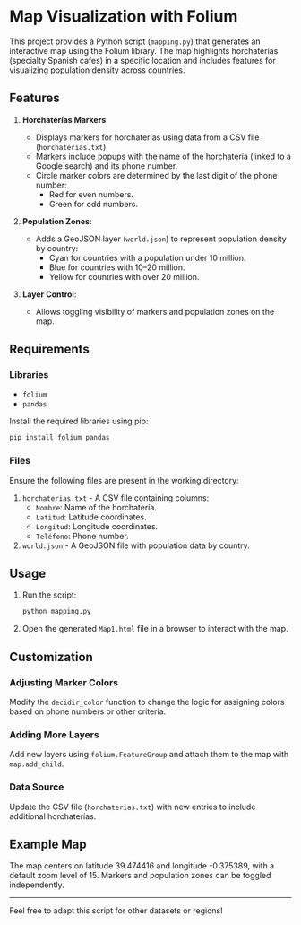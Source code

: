# Map Visualization with Folium

This project provides a Python script (`mapping.py`) that generates an interactive map using the Folium library. The map highlights horchaterías (specialty Spanish cafes) in a specific location and includes features for visualizing population density across countries.

## Features

1. **Horchaterías Markers**:
    - Displays markers for horchaterías using data from a CSV file (`horchaterias.txt`).
    - Markers include popups with the name of the horchatería (linked to a Google search) and its phone number.
    - Circle marker colors are determined by the last digit of the phone number:
        - Red for even numbers.
        - Green for odd numbers.

2. **Population Zones**:
    - Adds a GeoJSON layer (`world.json`) to represent population density by country:
        - Cyan for countries with a population under 10 million.
        - Blue for countries with 10–20 million.
        - Yellow for countries with over 20 million.

3. **Layer Control**:
    - Allows toggling visibility of markers and population zones on the map.

## Requirements

### Libraries
- `folium`
- `pandas`

Install the required libraries using pip:
```bash
pip install folium pandas
```

### Files
Ensure the following files are present in the working directory:
1. `horchaterias.txt` - A CSV file containing columns:
    - `Nombre`: Name of the horchatería.
    - `Latitud`: Latitude coordinates.
    - `Longitud`: Longitude coordinates.
    - `Teléfono`: Phone number.
2. `world.json` - A GeoJSON file with population data by country.

## Usage

1. Run the script:
    ```bash
    python mapping.py
    ```

2. Open the generated `Map1.html` file in a browser to interact with the map.

## Customization

### Adjusting Marker Colors
Modify the `decidir_color` function to change the logic for assigning colors based on phone numbers or other criteria.

### Adding More Layers
Add new layers using `folium.FeatureGroup` and attach them to the map with `map.add_child`.

### Data Source
Update the CSV file (`horchaterias.txt`) with new entries to include additional horchaterías.

## Example Map
The map centers on latitude 39.474416 and longitude -0.375389, with a default zoom level of 15. Markers and population zones can be toggled independently.

---

Feel free to adapt this script for other datasets or regions!

